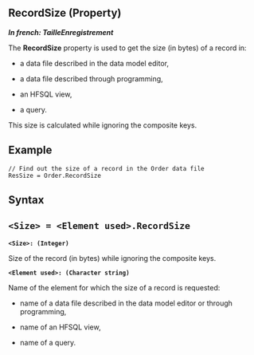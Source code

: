 


## RecordSize (Property)

***In french: TailleEnregistrement***
	



<a name="XUse"></a>
<a name="Use"></a>
<a name="description"></a>
The **RecordSize** property is used to get the size (in bytes) of a record in:

- a data file described in the data model editor, 

- a data file described through programming,

- an HFSQL view, 

- a query.




This size is calculated while ignoring the composite keys.






<a name="Example1"></a>
<a name="sample_code"></a>

## Example


```wl
// Find out the size of a record in the Order data file
ResSize = Order.RecordSize
```

<a name="XSYNTAX"></a>
<a name="SYNTAX1"></a>

## Syntax

`<Size> = <Element used>.RecordSize`
---

**`<Size>: (Integer)`**

Size of the record (in bytes) while ignoring the composite keys.

**`<Element used>: (Character string)`**

Name of the element for which the size of a record is requested:

- name of a data file described in the data model editor or through programming,

- name of an HFSQL view, 

- name of a query.  







